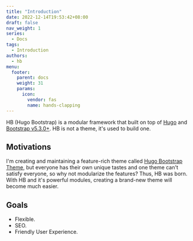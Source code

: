 ```yaml
---
title: "Introduction"
date: 2022-12-14T19:53:42+08:00
draft: false
nav_weight: 1
series:
  - Docs
tags:
  - Introduction
authors:
  - hb
menu:
  footer:
    parent: docs
    weight: 31
    params:
      icon:
        vendor: fas
        name: hands-clapping
---
```


HB (Hugo Bootstrap) is a modular framework that built on top of [Hugo](https://gohugo.io) and [Bootstrap v5.3.0+](https://getbootstrap.com).
HB is not a theme, it's used to build one.

## Motivations

I'm creating and maintaining a feature-rich theme called [Hugo Bootstrap Theme](https://hbs.razonyang.com/), but everyone has their own unique tastes and one theme can't satisfy everyone, so why not modularize the features? Thus, HB was born. With HB and it's powerful modules, creating a brand-new theme will become much easier.

## Goals

- Flexible.
- SEO.
- Friendly User Experience.
